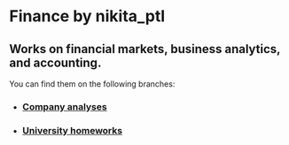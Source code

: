 # Finance by nikita_ptl
## Works on financial markets, business analytics, and accounting.
You can find them on the following branches:
- ### [Company analyses](https://github.com/nikitaptl/Finance/tree/company-analyses)
- ### [University homeworks](https://github.com/nikitaptl/Finance/tree/homeworks)
